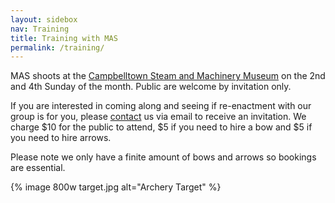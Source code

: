 ```yaml
---
layout: sidebox
nav: Training
title: Training with MAS
permalink: /training/
---
```


MAS shoots at the [Campbelltown Steam and Machinery Museum](http://www.csmm.com.au) on the 2nd and 4th Sunday of the month. Public are welcome by invitation only.

If you are interested in coming along and seeing if re-enactment with our group is for you, please [contact](/contact) us via email to receive an invitation. We charge $10 for the public to attend, $5 if you need to hire a bow and $5 if you need to hire arrows.

Please note we only have a finite amount of bows and arrows so bookings are essential.

<div id="image">
<p>{% image 800w target.jpg alt="Archery Target" %}</p>
</div>
